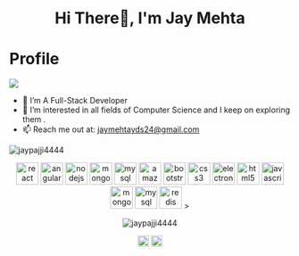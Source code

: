
<h1 align="center">Hi There👋, I'm Jay Mehta</h1>

<!--
**jaypajji4444/jaypajji4444** is a ✨ _special_ ✨ repository because its `README.md` (this file) appears on your GitHub profile.

Here are some ideas to get you started:

- 🔭 I’m currently working on ...
- 🌱 I’m currently learning ...
- 👯 I’m looking to collaborate on ...
- 🤔 I’m looking for help with ...
- 💬 Ask me about ...
- 📫 How to reach me: ...
- 😄 Pronouns: ...
- ⚡ Fun fact: ...
-->
# Profile
![](https://github.com/jaypajji4444/jaypajji4444/blob/master/jay-profile.gif)

- 🔭 I’m A Full-Stack Developer
- 🌱 I’m interested in all fields of Computer Science and I keep on exploring them .
- 📫  Reach me out at: jaymehtayds24@gmail.com

<p align="left"> <img src="https://komarev.com/ghpvc/?username=jaypajji4444" alt="jaypajji4444" /> </p>



<p align="center"><img src="https://konpa.github.io/devicon/devicon.git/icons/react/react-original-wordmark.svg" alt="react" width="40" height="40"/> <img src="https://konpa.github.io/devicon/devicon.git/icons/angularjs/angularjs-original.svg" alt="angularjs" width="40" height="40"/>
  <img src="https://konpa.github.io/devicon/devicon.git/icons/nodejs/nodejs-original-wordmark.svg" alt="nodejs" width="40" height="40"/>
  <img src="https://konpa.github.io/devicon/devicon.git/icons/mongodb/mongodb-original-wordmark.svg" alt="mongodb" width="40" height="40"/> 
  <img src="https://konpa.github.io/devicon/devicon.git/icons/mysql/mysql-original-wordmark.svg" alt="mysql" width="40" height="40"/> 
  <img src="https://konpa.github.io/devicon/devicon.git/icons/amazonwebservices/amazonwebservices-original-wordmark.svg" alt="amazonwebservices" width="40" height="40"/> <img src="https://konpa.github.io/devicon/devicon.git/icons/bootstrap/bootstrap-plain.svg" alt="bootstrap" width="40" height="40"/> <img src="https://konpa.github.io/devicon/devicon.git/icons/css3/css3-original-wordmark.svg" alt="css3" width="40" height="40"/> <img src="https://konpa.github.io/devicon/devicon.git/icons/electron/electron-original.svg" alt="electron" width="40" height="40"/> <img src="https://konpa.github.io/devicon/devicon.git/icons/html5/html5-original-wordmark.svg" alt="html5" width="40" height="40"/> <img src="https://konpa.github.io/devicon/devicon.git/icons/javascript/javascript-original.svg" alt="javascript" width="40" height="40"/> <img src="https://konpa.github.io/devicon/devicon.git/icons/mongodb/mongodb-original-wordmark.svg" alt="mongodb" width="40" height="40"/> <img src="https://konpa.github.io/devicon/devicon.git/icons/mysql/mysql-original-wordmark.svg" alt="mysql" width="40" height="40"/> <img src="https://konpa.github.io/devicon/devicon.git/icons/redis/redis-original-wordmark.svg" alt="redis" width="40" height="40"/> ></p><p align="center"> <img src="https://github-readme-stats.vercel.app/api?username=jaypajji4444&show_icons=true" alt="jaypajji4444" /> </p>

<p align="center">
<a href="https://twitter.com/jaypajji4444" target="blank"><img align="center" src="https://cdn.jsdelivr.net/npm/simple-icons@3.0.1/icons/twitter.svg" alt="jaypajji4444" height="20" width="20" /></a>
<a href="https://instagram.com/jay_pajjii" target="blank"><img align="center" src="https://cdn.jsdelivr.net/npm/simple-icons@3.0.1/icons/instagram.svg" alt="jay_pajjii" height="20" width="20" /></a>
</p>
